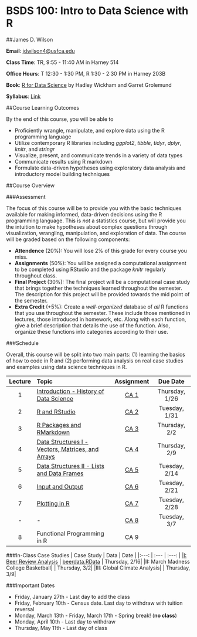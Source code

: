 # BSDS 100: Intro to Data Science with R

##James D. Wilson

**Email**: jdwilson4@usfca.edu

**Class Time**: TR, 9:55 - 11:40 AM in Harney 514

**Office Hours**: T 12:30 - 1:30 PM, R 1:30 - 2:30 PM in Harney 203B

**Book**: [R for Data Science](http://r4ds.had.co.nz/index.html) by Hadley Wickham and Garret Grolemund

**Syllabus**: [Link](https://github.com/jdwilson4/Data100_Spring_2017/blob/master/Spring_2017.pdf)

##Course Learning Outcomes

By the end of this course, you will be able to

- Proficiently wrangle, manipulate, and explore data using the R programming language
- Utilize contemporary R libraries including *ggplot2*, *tibble*, *tidyr*, *dplyr*, *knitr*, and *stringr*
- Visualize, present, and communicate trends in a variety of data types
- Communicate results using R markdown
- Formulate data-driven hypotheses using exploratory data analysis and introductory model building techniques

##Course Overview

###Assessment

The focus of this course will be to provide you with the basic techniques available for making informed, data-driven decisions using the R programming language. This is *not* a statistics course, but will provide you the intuition to make hypotheses about complex questions through visualization, wrangling, manipulation, and exploration of data. The course will be graded based on the following components:

- **Attendence** (20%): You will lose 2% of this grade for every course you miss.
- **Assignments** (50%): You will be assigned a computational assignment to be completed using RStudio and the package *knitr* regularly throughout class. 
- **Final Project** (30%): The final project will be a computational case study that brings together the techniques learned throughout the semester. The description for this project will be provided towards the mid point of the semester.
- **Extra Credit** (+5%): Create a *well-organized* database of *all* R functions that you use throughout the semester. These include those mentioned in lectures, those introduced in homework, etc. Along with each function, give a brief description that details the use of the function. Also, organize these functions into categories according to their use.

###Schedule

Overall, this course will be split into two main parts: (1) learning the basics of how to code in R and (2) performing data analysis on real case studies and examples using data science techniques in R.

| Lecture | Topic | Assignment | Due Date |
|:---: | :---  | :---:  | :---:  |
| 1    | [Introduction - History of Data Science](https://github.com/jdwilson4/Intro-Data-Science-2017/blob/master/Lectures/Lecture%201%20Introduction.pdf) | [CA 1](https://github.com/jdwilson4/Intro-Data-Science-2017/blob/master/Assignments/Assignment1.pdf) | Thursday, 1/26|
| 2    | [R and RStudio](https://github.com/jdwilson4/Intro-Data-Science-2017/blob/master/Lectures/Lecture%202%20R%20and%20RStudio.pdf)| [CA 2](https://github.com/jdwilson4/Intro-Data-Science-2017/blob/master/Assignments/Assignment2.pdf) | Tuesday, 1/31|
| 3    | [R Packages and RMarkdown](https://github.com/jdwilson4/Intro-Data-Science-2017/blob/master/Lectures/Lecture%203%20R%20Markdown.pdf)   | [CA 3](https://github.com/jdwilson4/Intro-Data-Science-2017/blob/master/Assignments/Assignment3.pdf)| Thursday, 2/2|
| 4    | [Data Structures I - Vectors, Matrices, and Arrays](https://github.com/jdwilson4/Intro-Data-Science-2017/blob/master/Lectures/Lecture%204%20Data%20Structures%20I.pdf) | [CA 4](https://github.com/jdwilson4/Intro-Data-Science-2017/blob/master/Assignments/Assignment4.pdf)| Thursday, 2/9|
| 5    | [Data Structures II - Lists and Data Frames](https://github.com/jdwilson4/Intro-Data-Science-2017/blob/master/Lectures/Lecture%205%20Data%20Structures%20II.pdf) | [CA 5](https://github.com/jdwilson4/Intro-Data-Science-2017/blob/master/Assignments/Assignment5.pdf)| Tuesday, 2/14 |
| 6    | [Input and Output](https://github.com/jdwilson4/Intro-Data-Science-2017/blob/master/Lectures/Lecture%206%20Input%20and%20Output.pdf) | [CA 6](https://github.com/jdwilson4/Intro-Data-Science-2017/blob/master/Assignments/Assignment6.pdf) | Tuesday, 2/21|
| 7   | [Plotting in R](https://github.com/jdwilson4/Intro-Data-Science-2017/blob/master/Lectures/Lecture%207%20Plotting%20in%20R.pdf) | [CA 7](https://github.com/jdwilson4/Intro-Data-Science-2017/blob/master/Assignments/Assignment7.pdf)| Tuesday, 2/28 |
| -   |  -  |  [CA 8](https://github.com/jdwilson4/Intro-Data-Science-2017/blob/master/Assignments/Assignment8.pdf) | Tuesday, 3/7 |
| 8   | Functional Programming in R|  CA 9| | 

###In-Class Case Studies
| Case Study | Data | Date |
|:---: | :---  | :---:  |
|[I: Beer Review Analysis](https://github.com/jdwilson4/Intro-Data-Science-2017/blob/master/Code_Demonstrations/Case%20Study%201/Beer_Analysis.pdf) | [beerdata.RData](https://github.com/jdwilson4/Intro-Data-Science-2017/blob/master/Code_Demonstrations/Case%20Study%201/beer.data.RData) | Thursday, 2/16| 
|II: March Madness College Basketball| | Thursday, 3/2|
|III: Global Climate Analysis| | Thursday, 3/9| 


###Important Dates

- Friday, January 27th - Last day to add the class
- Friday, February 10th - Census date. Last day to withdraw with tuition reversal
- Monday, March 13th - Friday, March 17th - Spring break! (**no class**)
- Monday, April 10th - Last day to withdraw
- Thursday, May 11th - Last day of class
